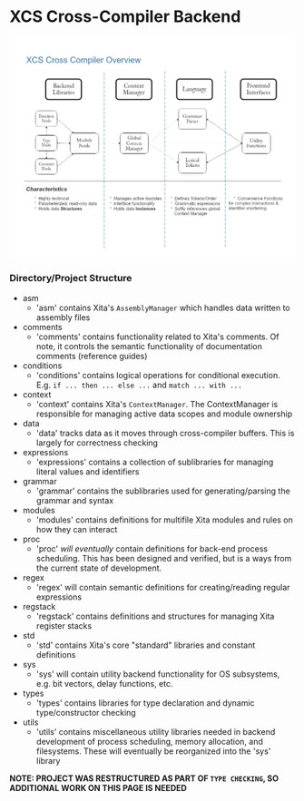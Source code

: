 
# XCS Cross-Compiler Backend

![Alt Overview_Image](https://github.com/CodeusTech/XCSL-AArch64/blob/PreAlpha-Dev/src/xcs/XCompilerOverview.png)


### Directory/Project Structure

* asm
  * 'asm' contains Xita's `AssemblyManager` which handles data written to assembly files
* comments
  * 'comments' contains functionality related to Xita's comments.  Of note, it controls the semantic functionality of documentation comments (reference guides)
* conditions
  * 'conditions' contains logical operations for conditional execution.  E.g. `if ... then ... else ...` and `match ... with ...`
* context
  * 'context' contains Xita's `ContextManager`.  The ContextManager is responsible for managing active data scopes and module ownership
* data
  * 'data' tracks data as it moves through cross-compiler buffers.  This is largely for correctness checking
* expressions
  * 'expressions' contains a collection of sublibraries for managing literal values and identifiers
* grammar
  * 'grammar' contains the sublibraries used for generating/parsing the grammar and syntax
* modules
  * 'modules' contains definitions for multifile Xita modules and rules on how they can interact
* proc
  * 'proc' *will eventually* contain definitions for back-end process scheduling.  This has been designed and verified, but is a ways from the current state of development.
* regex
  * 'regex' will contain semantic definitions for creating/reading regular expressions
* regstack
  * 'regstack' contains definitions and structures for managing Xita register stacks
* std
  * 'std' contains Xita's core "standard" libraries and constant definitions
* sys
  * 'sys' will contain utility backend functionality for OS subsystems, e.g. bit vectors, delay functions, etc.
* types
  * 'types' contains libraries for type declaration and dynamic type/constructor checking
* utils
  * 'utils' contains miscellaneous utility libraries needed in backend development of process scheduling, memory allocation, and filesystems.  These will eventually be reorganized into the 'sys' library




**NOTE: PROJECT WAS RESTRUCTURED AS PART OF `TYPE CHECKING`, SO ADDITIONAL WORK ON THIS PAGE IS NEEDED**


